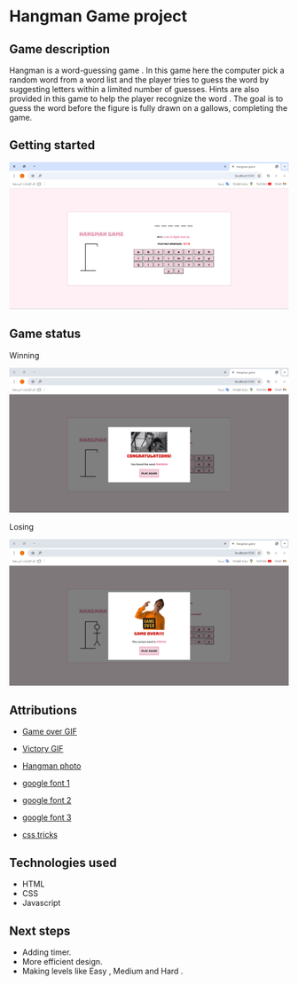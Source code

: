 # Hangman Game project

## Game description 

Hangman is a word-guessing game . In this game here the computer pick a random word from a word list and the player tries to guess the word by suggesting letters within a limited number of guesses. Hints are also provided in this game to help the player recognize the word . The goal is to guess the word before the figure is fully drawn on a gallows, completing the game. 

## Getting started

![alt text](</assest/hangman-game.png>)

## Game status

Winning 

![alt text](</assest/win.png>)

Losing 

![alt text](</assest/lose.png>)

## Attributions

- [Game over GIF](https://tenor.com/view/game-over-%E0%A4%96%E0%A5%87%E0%A4%B2%E0%A4%96%E0%A4%BC%E0%A4%A4%E0%A5%8D%E0%A4%AE-%E0%A4%86%E0%A4%A4%E0%A5%8D%E0%A4%AE%E0%A4%B9%E0%A4%A4%E0%A5%8D%E0%A4%AF%E0%A4%BE-%E0%A4%AE%E0%A4%B0%E0%A4%A8%E0%A4%BE-%E0%A4%97%E0%A5%8B%E0%A4%B2%E0%A5%80-gif-14779852)

- [Victory GIF](https://tenor.com/view/victory-gif-23899955)

- [Hangman photo](https://www.tumblr.com/thecityofregalia/94905917024/hangman)

- [google font 1](https://fonts.google.com/specimen/Bungee?query=bu)

- [google font 2](https://fonts.google.com/specimen/Bungee+Tint?query=bu)

- [google font 3](https://fonts.google.com/specimen/Kanit?query=bu)

- [css tricks](https://css-tricks.com/snippets/css/a-guide-to-flexbox/)

## Technologies used

- HTML
- CSS
- Javascript

## Next steps

- Adding timer.
- More efficient design.
- Making levels like Easy , Medium and Hard .


